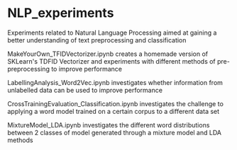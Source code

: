 # NLP_experiments
Experiments related to Natural Language Processing aimed at gaining a  better understanding of text preprocessing and classification

MakeYourOwn_TFIDVectorizer.ipynb creates a homemade version of SKLearn's TDFID Vectorizer and experiments with different methods of pre-preprocessing to improve performance

LabellingAnalysis_Word2Vec.ipynb investigates whether information from unlabelled data can be used to improve performance

CrossTrainingEvaluation_Classification.ipynb investigates the challenge to applying a word model trained on a certain corpus to a different data set

MixtureModel_LDA.ipynb investigates the different word distributions between 2 classes of model generated through a mixture model and LDA methods

